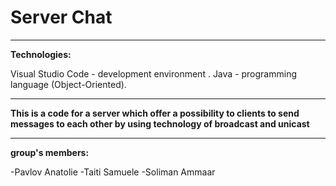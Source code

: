 # Server Chat

---
**Technologies:**

Visual Studio Code - development environment .
Java - programming language (Object-Oriented).

---

**This is a code for a server which offer a possibility to clients to send messages to each other by using technology of broadcast and unicast**


---

**group's members:**

-Pavlov Anatolie
-Taiti Samuele
-Soliman Ammaar